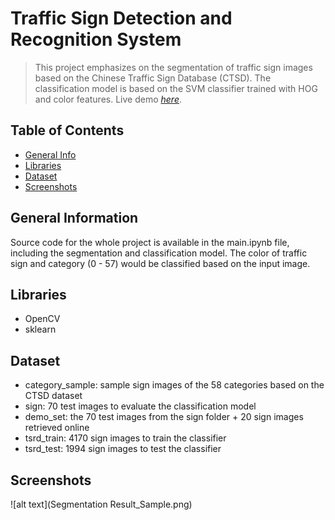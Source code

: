 # Traffic Sign Detection and Recognition System
> This project emphasizes on the segmentation of traffic sign images based on the Chinese Traffic Sign Database (CTSD). The classification model is based on the SVM classifier trained with HOG and color features.
> Live demo [_here_](https://www.example.com). <!-- demo link -->

## Table of Contents
* [General Info](#general-information)
* [Libraries](#libraries)
* [Dataset](#dataset)
* [Screenshots](#screenshots)

## General Information
Source code for the whole project is available in the main.ipynb file, including the segmentation and classification model.
The color of traffic sign and category (0 - 57) would be classified based on the input image.
<!-- You don't have to answer all the questions - just the ones relevant to your project. -->


## Libraries
- OpenCV
- sklearn


## Dataset
- category_sample: sample sign images of the 58 categories based on the CTSD dataset
- sign: 70 test images to evaluate the classification model
- demo_set: the 70 test images from the sign folder + 20 sign images retrieved online
- tsrd_train: 4170 sign images to train the classifier
- tsrd_test: 1994 sign images to test the classifier


## Screenshots
![alt text](Segmentation Result_Sample.png)
